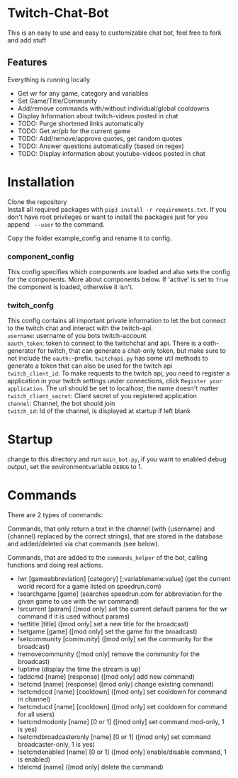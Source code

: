 # Twitch-Chat-Bot
This is an easy to use and easy to customizable chat bot, feel free to fork and add stuff

## Features
Everything is running locally

- Get wr for any game, category and variables
- Set Game/Title/Community
- Add/remove commands with/without individual/global cooldowns
- Display Information about twitch-videos posted in chat
- TODO: Purge shortened links automatically
- TODO: Get wr/pb for the current game
- TODO: Add/remove/approve quotes, get random quotes
- TODO: Answer questions automatically (based on regex)
- TODO: Display information about youtube-videos posted in chat

# Installation
Clone the repository  
Install all required packages with `pip3 install -r requirements.txt`. If you don't have root privileges or want to install the packages just for you append ` --user` to the command.

Copy the folder example_config and rename it to config.
### component_config
This config specifies which components are loaded and also sets the config for the components. More about components below. If 'active' is set to `True` the component is loaded, otherwise it isn't.
### twitch_confg
This config contains all important private information to let the bot connect to the twitch chat and interact with the twitch-api.  
`username`: username of you bots twitch-account  
`oauth_token`: token to connect to the twitchchat and api. There is a oath-generator for twitch, that can generate a chat-only token, but make sure to not include the `oauth:`-prefix. `twitchapi.py` has some util methods to generate a token that can also be used for the twitch api  
`twitch_client_id`: To make requests to the twitch api, you need to register a application in your twitch settings under connections, click `Register your application`. The url should be set to localhost, the name doesn't matter  
`twitch_client_secret`: Client secret of you registered application  
`channel`: Channel, the bot should join  
`twitch_id`: Id of the channel, is displayed at startup if left blank

# Startup
change to this directory and run `main_bot.py`, if you want to enabled debug output, set the environmentvariable `DEBUG` to 1.

# Commands

There are 2 types of commands:

Commands, that only return a text in the channel (with {username} and {channel} replaced by the correct strings), that are stored in the database and added/deleted via chat commands (see below).

Commands, that are added to the `commands_helper` of the bot, calling functions and doing real actions.

- !wr [gameabbreviation] [category] [;variablename:value] (get the current world record for a game listed on speedrun.com)
- !searchgame [game] (searches speedrun.com for abbreviation for the given game to use with the wr command)
- !srcurrent [param] ([mod only] set the current default params for the wr command if it is used without params)
- !settitle [title] ([mod only] set a new title for the broadcast)
- !setgame [game] ([mod only] set the game for the broadcast)
- !setcommunity [community] ([mod only] set the community for the broadcast)
- !removecommunity ([mod only] remove the community for the broadcast)
- !uptime (display the time the stream is up)
- !addcmd [name] [response] ([mod only] add new command)
- !setcmd [name] [response] ([mod only] change existing command)
- !setcmdccd [name] [cooldown] ([mod only] set cooldown for command in channel)
- !setcmducd [name] [cooldown] ([mod only] set cooldown for command for all users)
- !setcmdmodonly [name] [0 or 1] ([mod only] set command mod-only, 1 is yes)
- !setcmdbroadcasteronly [name] [0 or 1] ([mod only] set command broadcaster-only, 1 is yes)
- !setcmdenabled [name] [0 or 1] ([mod only] enable/disable command, 1 is enabled)
- !delcmd [name] ([mod only] delete the command)